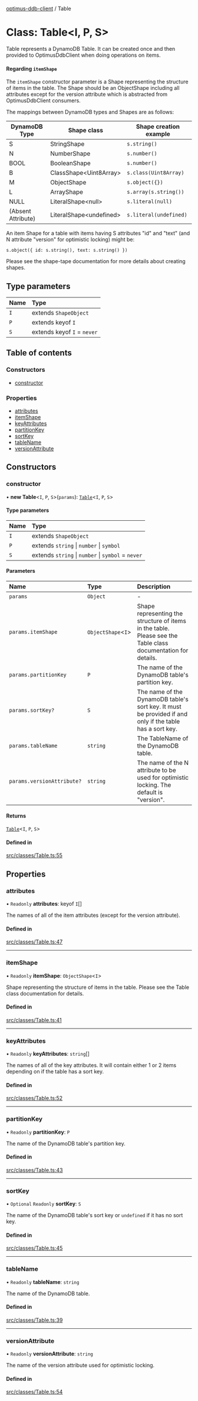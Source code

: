 [optimus-ddb-client](../index.md) / Table

# Class: Table\<I, P, S\>

Table represents a DynamoDB Table. It can be created once and then provided to OptimusDdbClient
when doing operations on items.

#### Regarding `itemShape`

The `itemShape` constructor parameter is a Shape representing the structure of items in the table. The Shape
should be an ObjectShape including all attributes except for the version attribute which is abstracted from 
OptimusDdbClient consumers.

The mappings between DynamoDB types and Shapes are as follows:

|DynamoDB Type|Shape class|Shape creation example|
|-------------|-----------|-------|
|S            |StringShape|`s.string()`|
|N            |NumberShape|`s.number()`|
|BOOL         |BooleanShape|`s.number()`|
|B            |ClassShape\<Uint8Array\>|`s.class(Uint8Array)`|
|M            |ObjectShape|`s.object({})`|
|L            |ArrayShape|`s.array(s.string())`|
|NULL         |LiteralShape\<null\>|`s.literal(null)`|
|(Absent Attribute)|LiteralShape\<undefined\>|`s.literal(undefined)`|

An item Shape for a table with items having S attributes "id" and "text" (and N attribute "version" for optimistic 
locking) might be:

```
s.object({ id: s.string(), text: s.string() })
```

Please see the shape-tape documentation for more details about creating shapes.

## Type parameters

| Name | Type |
| :------ | :------ |
| `I` | extends `ShapeObject` |
| `P` | extends keyof `I` |
| `S` | extends keyof `I` = `never` |

## Table of contents

### Constructors

- [constructor](Table.md#constructor)

### Properties

- [attributes](Table.md#attributes)
- [itemShape](Table.md#itemshape)
- [keyAttributes](Table.md#keyattributes)
- [partitionKey](Table.md#partitionkey)
- [sortKey](Table.md#sortkey)
- [tableName](Table.md#tablename)
- [versionAttribute](Table.md#versionattribute)

## Constructors

### constructor

• **new Table**\<`I`, `P`, `S`\>(`params`): [`Table`](Table.md)\<`I`, `P`, `S`\>

#### Type parameters

| Name | Type |
| :------ | :------ |
| `I` | extends `ShapeObject` |
| `P` | extends `string` \| `number` \| `symbol` |
| `S` | extends `string` \| `number` \| `symbol` = `never` |

#### Parameters

| Name | Type | Description |
| :------ | :------ | :------ |
| `params` | `Object` | - |
| `params.itemShape` | `ObjectShape`\<`I`\> | Shape representing the structure of items in the table. Please see the Table class documentation for details. |
| `params.partitionKey` | `P` | The name of the DynamoDB table's partition key. |
| `params.sortKey?` | `S` | The name of the DynamoDB table's sort key. It must be provided if and only if the table has a sort key. |
| `params.tableName` | `string` | The TableName of the DynamoDB table. |
| `params.versionAttribute?` | `string` | The name of the N attribute to be used for optimistic locking. The default is "version". |

#### Returns

[`Table`](Table.md)\<`I`, `P`, `S`\>

#### Defined in

[src/classes/Table.ts:55](https://github.com/paulbarmstrong/optimus-ddb-client/blob/ad7ebcc/src/classes/Table.ts#L55)

## Properties

### attributes

• `Readonly` **attributes**: keyof `I`[]

The names of all of the item attributes (except for the version attribute).

#### Defined in

[src/classes/Table.ts:47](https://github.com/paulbarmstrong/optimus-ddb-client/blob/ad7ebcc/src/classes/Table.ts#L47)

___

### itemShape

• `Readonly` **itemShape**: `ObjectShape`\<`I`\>

Shape representing the structure of items in the table. Please see the Table class documentation for details.

#### Defined in

[src/classes/Table.ts:41](https://github.com/paulbarmstrong/optimus-ddb-client/blob/ad7ebcc/src/classes/Table.ts#L41)

___

### keyAttributes

• `Readonly` **keyAttributes**: `string`[]

The names of all of the key attributes. It will contain either 1 or 2 items depending on
if the table has a sort key.

#### Defined in

[src/classes/Table.ts:52](https://github.com/paulbarmstrong/optimus-ddb-client/blob/ad7ebcc/src/classes/Table.ts#L52)

___

### partitionKey

• `Readonly` **partitionKey**: `P`

The name of the DynamoDB table's partition key.

#### Defined in

[src/classes/Table.ts:43](https://github.com/paulbarmstrong/optimus-ddb-client/blob/ad7ebcc/src/classes/Table.ts#L43)

___

### sortKey

• `Optional` `Readonly` **sortKey**: `S`

The name of the DynamoDB table's sort key or `undefined` if it has no sort key.

#### Defined in

[src/classes/Table.ts:45](https://github.com/paulbarmstrong/optimus-ddb-client/blob/ad7ebcc/src/classes/Table.ts#L45)

___

### tableName

• `Readonly` **tableName**: `string`

The name of the DynamoDB table.

#### Defined in

[src/classes/Table.ts:39](https://github.com/paulbarmstrong/optimus-ddb-client/blob/ad7ebcc/src/classes/Table.ts#L39)

___

### versionAttribute

• `Readonly` **versionAttribute**: `string`

The name of the version attribute used for optimistic locking.

#### Defined in

[src/classes/Table.ts:54](https://github.com/paulbarmstrong/optimus-ddb-client/blob/ad7ebcc/src/classes/Table.ts#L54)
